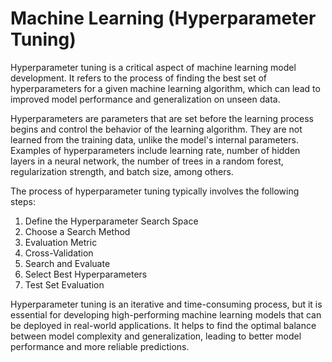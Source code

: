 # Machine Learning (Hyperparameter Tuning)

Hyperparameter tuning is a critical aspect of machine learning model development. It refers to the process of finding the best set of hyperparameters for a given machine learning algorithm, which can lead to improved model performance and generalization on unseen data.

Hyperparameters are parameters that are set before the learning process begins and control the behavior of the learning algorithm. They are not learned from the training data, unlike the model's internal parameters. Examples of hyperparameters include learning rate, number of hidden layers in a neural network, the number of trees in a random forest, regularization strength, and batch size, among others.

The process of hyperparameter tuning typically involves the following steps:
1. Define the Hyperparameter Search Space
2. Choose a Search Method
3. Evaluation Metric
4. Cross-Validation
5. Search and Evaluate
6. Select Best Hyperparameters
7. Test Set Evaluation

Hyperparameter tuning is an iterative and time-consuming process, but it is essential for developing high-performing machine learning models that can be deployed in real-world applications. It helps to find the optimal balance between model complexity and generalization, leading to better model performance and more reliable predictions.

